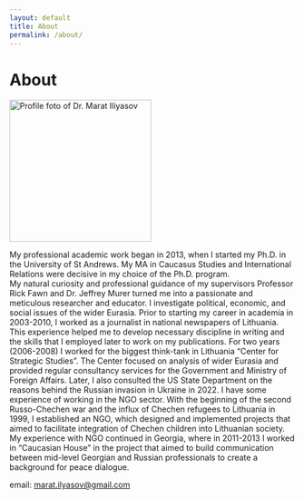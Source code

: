 ```yaml
---
layout: default
title: About
permalink: /about/
---
```

# About 

<img height="250px" src="https://marat-iliyasov.github.io/assets/img/Marat.JPG" alt="Profile foto of Dr. Marat Iliyasov">

My professional academic work began in 2013, when I started my Ph.D. in the University of St Andrews. My MA in Caucasus Studies and International Relations were decisive in my choice of the Ph.D. program.  
My natural curiosity and professional guidance of my supervisors Professor Rick Fawn and Dr. Jeffrey Murer turned me into a passionate and meticulous researcher and educator. I investigate political, economic, and social issues of the wider Eurasia. 
Prior to starting my career in academia in 2003-2010, I worked as a journalist in national newspapers of Lithuania. This experience helped me to develop necessary discipline in writing and the skills that I employed later to work on my publications. 
For two years (2006-2008) I worked for the biggest think-tank in Lithuania “Center for Strategic Studies”. The Center focused on analysis of wider Eurasia and provided regular consultancy services for the Government and Ministry of Foreign Affairs. Later, I also consulted the US State Department on the reasons behind the Russian invasion in Ukraine in 2022. 
I have some experience of working in the NGO sector. With the beginning of the second Russo-Chechen war and the influx of Chechen refugees to Lithuania in 1999, I established an NGO, which designed and implemented projects that aimed to facilitate integration of Chechen children into Lithuanian society. My experience with NGO continued in Georgia, where in 2011-2013 I worked in “Caucasian House” in the project that aimed to build communication between mid-level Georgian and Russian professionals to create a background for peace dialogue. 

email: marat.ilyasov@gmail.com
